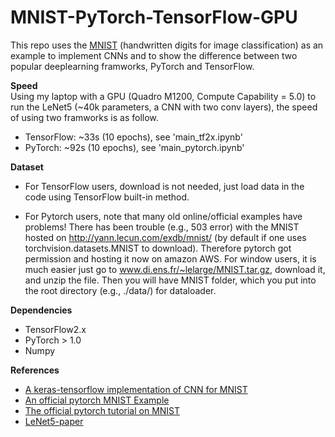 # MNIST-PyTorch-TensorFlow-GPU
This repo uses the [MNIST](http://yann.lecun.com/exdb/mnist/) (handwritten digits for image classification) as an example to implement CNNs and to show the difference between two popular deeplearning framworks, PyTorch and TensorFlow.  

**Speed**  
Using my laptop with a GPU (Quadro M1200, Compute Capability = 5.0) to run the LeNet5 (~40k parameters, a CNN with two conv layers), the speed of using two framworks is as follow.

- TensorFlow: ~33s (10 epochs), see 'main_tf2x.ipynb' 
- PyTorch: ~92s (10 epochs), see 'main_pytorch.ipynb'


**Dataset**   
- For TensorFlow users, download is not needed, just load data in the code using TensorFlow built-in method.

- For Pytorch users, note that many old online/official examples have problems!
There has been trouble (e.g., 503 error) with the MNIST hosted on http://yann.lecun.com/exdb/mnist/ (by default if one uses torchvision.datasets.MNIST to download). Therefore pytorch got permission and hosting it now on amazon AWS.
For window users, it is much easier just go to www.di.ens.fr/~lelarge/MNIST.tar.gz, download it, and unzip the file. Then you will have MNIST folder, which you put into the root directory (e.g., ./data/) for dataloader.


**Dependencies**
- TensorFlow2.x
- PyTorch > 1.0
- Numpy


**References**   
- [A keras-tensorflow implementation of CNN for MNIST](https://keras.io/examples/vision/mnist_convnet/)
- [An official pytorch MNIST Example](https://github.com/pytorch/examples/tree/master/mnist)
- [The official pytorch tutorial on MNIST](https://pytorch.org/tutorials/beginner/blitz/neural_networks_tutorial.html#sphx-glr-beginner-blitz-neural-networks-tutorial-py)
- [LeNet5-paper](http://yann.lecun.com/exdb/publis/pdf/lecun-98.pdf)
